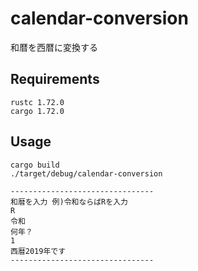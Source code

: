 # calendar-conversion
和暦を西暦に変換する

## Requirements
```
rustc 1.72.0
cargo 1.72.0
```

## Usage
```
cargo build
./target/debug/calendar-conversion

--------------------------------
和暦を入力 例)令和ならばRを入力
R
令和
何年？
1
西暦2019年です
--------------------------------
```

